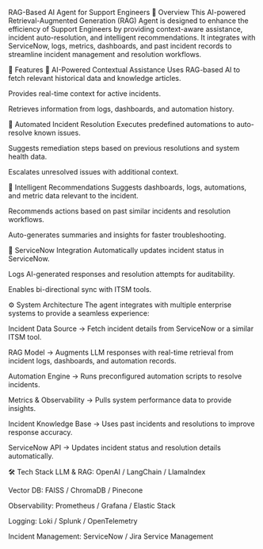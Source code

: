 RAG-Based AI Agent for Support Engineers
📌 Overview
This AI-powered Retrieval-Augmented Generation (RAG) Agent is designed to enhance the efficiency of Support Engineers by providing context-aware assistance, incident auto-resolution, and intelligent recommendations. It integrates with ServiceNow, logs, metrics, dashboards, and past incident records to streamline incident management and resolution workflows.

🚀 Features
🔹 AI-Powered Contextual Assistance
Uses RAG-based AI to fetch relevant historical data and knowledge articles.

Provides real-time context for active incidents.

Retrieves information from logs, dashboards, and automation history.

🔹 Automated Incident Resolution
Executes predefined automations to auto-resolve known issues.

Suggests remediation steps based on previous resolutions and system health data.

Escalates unresolved issues with additional context.

🔹 Intelligent Recommendations
Suggests dashboards, logs, automations, and metric data relevant to the incident.

Recommends actions based on past similar incidents and resolution workflows.

Auto-generates summaries and insights for faster troubleshooting.

🔹 ServiceNow Integration
Automatically updates incident status in ServiceNow.

Logs AI-generated responses and resolution attempts for auditability.

Enables bi-directional sync with ITSM tools.

⚙️ System Architecture
The agent integrates with multiple enterprise systems to provide a seamless experience:

Incident Data Source → Fetch incident details from ServiceNow or a similar ITSM tool.

RAG Model → Augments LLM responses with real-time retrieval from incident logs, dashboards, and automation records.

Automation Engine → Runs preconfigured automation scripts to resolve incidents.

Metrics & Observability → Pulls system performance data to provide insights.

Incident Knowledge Base → Uses past incidents and resolutions to improve response accuracy.

ServiceNow API → Updates incident status and resolution details automatically.

🛠️ Tech Stack
LLM & RAG: OpenAI / LangChain / LlamaIndex

Vector DB: FAISS / ChromaDB / Pinecone

Observability: Prometheus / Grafana / Elastic Stack

Logging: Loki / Splunk / OpenTelemetry

Incident Management: ServiceNow / Jira Service Management